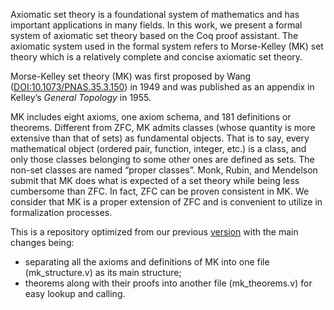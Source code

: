 Axiomatic set theory is a foundational system of mathematics and has important applications in many fields. 
In this work, we present a formal system of axiomatic set theory based on the Coq proof assistant. 
The axiomatic system used in the formal system refers to Morse-Kelley (MK) set theory which is a relatively complete and concise axiomatic set theory.

Morse-Kelley set theory (MK) was first proposed by Wang ([DOI:10.1073/PNAS.35.3.150](https://www.pnas.org/doi/abs/10.1073/pnas.35.3.150)) in 1949
and was published as an appendix in Kelley’s *General Topology* in 1955.

MK includes eight axioms, one axiom schema, and 181 definitions or theorems. 
Different from ZFC, MK admits classes (whose quantity is more extensive than that of sets) as fundamental objects. 
That is to say, every mathematical object (ordered pair, function, integer, etc.) is a class, 
and only those classes belonging to some other ones are defined as sets. 
The non-set classes are named “proper classes”.
Monk, Rubin, and Mendelson submit that MK does what is expected of a set theory while being less cumbersome than ZFC.
In fact, ZFC can be proven consistent in MK.
We consider that MK is a proper extension of ZFC and is convenient to utilize in formalization processes.

This is a repository optimized from our previous [version](https://github.com/styzystyzy/Axiomatic_Set_Theory/) with the main changes being:
- separating all the axioms and definitions of MK into one file (mk_structure.v) as its main structure;
- theorems along with their proofs into another file (mk_theorems.v) for easy lookup and calling.
